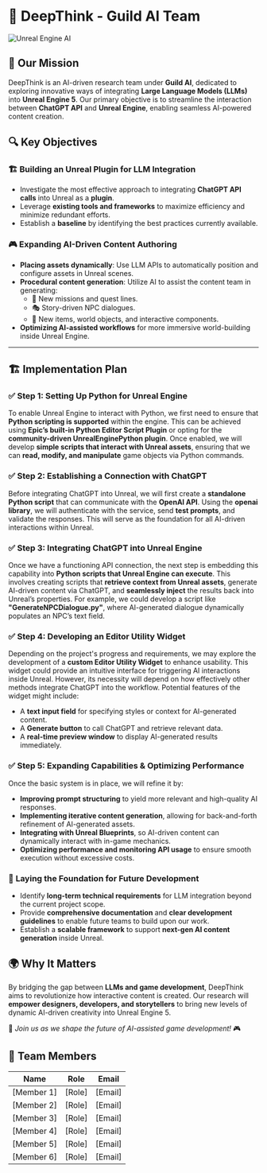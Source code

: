 # 🌟 DeepThink - Guild AI Team

![Unreal Engine AI](https://source.unsplash.com/1600x400/?technology,ai,unreal)

## 🎯 Our Mission

DeepThink is an AI-driven research team under **Guild AI**, dedicated to exploring innovative ways of integrating **Large Language Models (LLMs)** into **Unreal Engine 5**. Our primary objective is to streamline the interaction between **ChatGPT API** and **Unreal Engine**, enabling seamless AI-powered content creation.

## 🔍 Key Objectives

### 🏗️ **Building an Unreal Plugin for LLM Integration**
- Investigate the most effective approach to integrating **ChatGPT API calls** into Unreal as a **plugin**.
- Leverage **existing tools and frameworks** to maximize efficiency and minimize redundant efforts.
- Establish a **baseline** by identifying the best practices currently available.

### 🎮 **Expanding AI-Driven Content Authoring**
- **Placing assets dynamically**: Use LLM APIs to automatically position and configure assets in Unreal scenes.
- **Procedural content generation**: Utilize AI to assist the content team in generating:
  - 📜 New missions and quest lines.
  - 🎭 Story-driven NPC dialogues.
  - 🎁 New items, world objects, and interactive components.
- **Optimizing AI-assisted workflows** for more immersive world-building inside Unreal Engine.

- ---

## 🏗 Implementation Plan

### ✅ Step 1: Setting Up Python for Unreal Engine
To enable Unreal Engine to interact with Python, we first need to ensure that **Python scripting is supported** within the engine. This can be achieved using **Epic’s built-in Python Editor Script Plugin** or opting for the **community-driven UnrealEnginePython plugin**. Once enabled, we will develop **simple scripts that interact with Unreal assets**, ensuring that we can **read, modify, and manipulate** game objects via Python commands.

### ✅ Step 2: Establishing a Connection with ChatGPT
Before integrating ChatGPT into Unreal, we will first create a **standalone Python script** that can communicate with the **OpenAI API**. Using the **openai library**, we will authenticate with the service, send **test prompts**, and validate the responses. This will serve as the foundation for all AI-driven interactions within Unreal.

### ✅ Step 3: Integrating ChatGPT into Unreal Engine
Once we have a functioning API connection, the next step is embedding this capability into **Python scripts that Unreal Engine can execute**. This involves creating scripts that **retrieve context from Unreal assets**, generate AI-driven content via ChatGPT, and **seamlessly inject** the results back into Unreal’s properties. For example, we could develop a script like **"GenerateNPCDialogue.py"**, where AI-generated dialogue dynamically populates an NPC’s text field.

### ✅ Step 4: Developing an Editor Utility Widget
Depending on the project's progress and requirements, we may explore the development of a **custom Editor Utility Widget** to enhance usability. This widget could provide an intuitive interface for triggering AI interactions inside Unreal. However, its necessity will depend on how effectively other methods integrate ChatGPT into the workflow. Potential features of the widget might include:
- A **text input field** for specifying styles or context for AI-generated content.
- A **Generate button** to call ChatGPT and retrieve relevant data.
- A **real-time preview window** to display AI-generated results immediately.

### ✅ Step 5: Expanding Capabilities & Optimizing Performance
Once the basic system is in place, we will refine it by:
- **Improving prompt structuring** to yield more relevant and high-quality AI responses.
- **Implementing iterative content generation**, allowing for back-and-forth refinement of AI-generated assets.
- **Integrating with Unreal Blueprints**, so AI-driven content can dynamically interact with in-game mechanics.
- **Optimizing performance and monitoring API usage** to ensure smooth execution without excessive costs.

### 🚀 **Laying the Foundation for Future Development**
- Identify **long-term technical requirements** for LLM integration beyond the current project scope.
- Provide **comprehensive documentation** and **clear development guidelines** to enable future teams to build upon our work.
- Establish a **scalable framework** to support **next-gen AI content generation** inside Unreal.

## 🌍 Why It Matters
By bridging the gap between **LLMs and game development**, DeepThink aims to revolutionize how interactive content is created. Our research will **empower designers, developers, and storytellers** to bring new levels of dynamic AI-driven creativity into Unreal Engine 5. 

🚀 *Join us as we shape the future of AI-assisted game development!* 🎮

## 👥 Team Members
| Name | Role | Email |
|------|------|-------|
| [Member 1] | [Role] | [Email] |
| [Member 2] | [Role] | [Email] |
| [Member 3] | [Role] | [Email] |
| [Member 4] | [Role] | [Email] |
| [Member 5] | [Role] | [Email] |
| [Member 6] | [Role] | [Email] |
